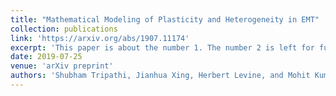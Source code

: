 ```yaml
---
title: "Mathematical Modeling of Plasticity and Heterogeneity in EMT"
collection: publications
link: 'https://arxiv.org/abs/1907.11174'
excerpt: 'This paper is about the number 1. The number 2 is left for future work.'
date: 2019-07-25
venue: 'arXiv preprint'
authors: 'Shubham Tripathi, Jianhua Xing, Herbert Levine, and Mohit Kumar Jolly'
---
```

